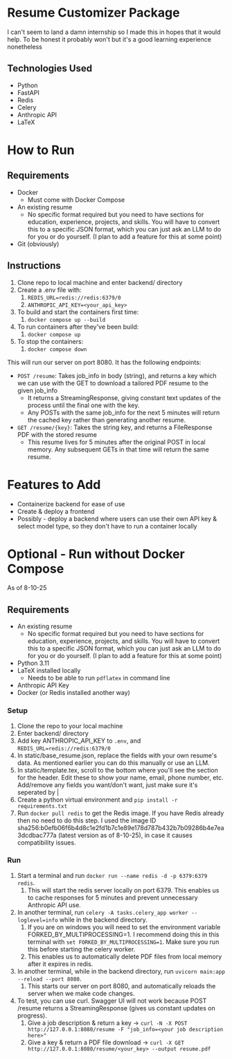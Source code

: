 # Resume Customizer Package

I can't seem to land a damn internship so I made this in hopes that it would help. To be honest it probably won't but it's a good learning experience nonetheless

## Technologies Used

- Python
- FastAPI
- Redis
- Celery
- Anthropic API
- LaTeX


# How to Run

## Requirements

- Docker
  - Must come with Docker Compose
- An existing resume
  - No specific format required but you need to have sections for education, experience, projects, and skills. You will have to convert this to a specific JSON format, which you can just ask an LLM to do for you or do yourself. (I plan to add a feature for this at some point)
- Git (obviously)


## Instructions

1. Clone repo to local machine and enter backend/ directory
2. Create a .env file with:
   1. `REDIS_URL=redis://redis:6379/0`
   2. `ANTHROPIC_API_KEY=<your_api_key>`
3. To build and start the containers first time:
   1. `docker compose up --build`
4. To run containers after they've been build:
   1. `docker compose up`
5. To stop the containers:
   1. `docker compose down`


This will run our server on port 8080. It has the following endpoints:

- `POST /resume`: Takes job_info in body (string), and returns a key which we can use with the GET to download a tailored PDF resume to the given job_info
  - It returns a StreamingResponse, giving constant text updates of the process until the final one with the key.
  - Any POSTs with the same job_info for the next 5 minutes will return the cached key rather than generating another resume.
- `GET /resume/{key}`: Takes the string key, and returns a FileResponse PDF with the stored resume
  - This resume lives for 5 minutes after the original POST in local memory. Any subsequent GETs in that time will return the same resume.


# Features to Add

- Containerize backend for ease of use
- Create & deploy a frontend
- Possibly - deploy a backend where users can use their own API key & select model type, so they don't have to run a container locally



# Optional - Run without Docker Compose

As of 8-10-25

## Requirements

- An existing resume
  - No specific format required but you need to have sections for education, experience, projects, and skills. You will have to convert this to a specific JSON format, which you can just ask an LLM to do for you or do yourself. (I plan to add a feature for this at some point)
- Python 3.11
- LaTeX installed locally
  - Needs to be able to run `pdflatex` in command line
- Anthropic API Key
- Docker (or Redis installed another way)


### Setup

1. Clone the repo to your local machine
2. Enter backend/ directory
3. Add key ANTHROPIC_API_KEY to `.env`, and `REDIS_URL=redis://redis:6379/0`
4. In static/base_resume.json, replace the fields with your own resume's data. As mentioned earlier you can do this manually or use an LLM.
5. In static/template.tex, scroll to the bottom where you'll see the section for the header. Edit these to show your name, email, phone number, etc. Add/remove any fields you want/don't want, just make sure it's seperated by $|$
6. Create a python virtual environment and `pip install -r requirements.txt`
7. Run `docker pull redis` to get the Redis image. If you have Redis already then no need to do this step. I used the image ID sha256:b0efb06f6b4d8c1e2fd1b7c1e89e178d787b432b7b09286b4e7ea3dcdbac777a (latest version as of 8-10-25), in case it causes compatibility issues.

### Run

1. Start a terminal and run `docker run --name redis -d -p 6379:6379 redis`. 
   1. This will start the redis server locally on port 6379. This enables us to cache responses for 5 minutes and prevent unnecessary Anthropic API use.
2. In another terminal, run `celery -A tasks.celery_app worker --loglevel=info` while in the backend directory.
   1.  If you are on windows you will need to set the environment variable FORKED_BY_MULTIPROCESSING=1. I recommend doing this in this terminal with `set FORKED_BY_MULTIPROCESSING=1`. Make sure you run this before starting the celery worker.
   2.  This enables us to automatically delete PDF files from local memory after it expires in redis.
3. In another terminal, while in the backend directory, run `uvicorn main:app --reload --port 8080`. 
   1. This starts our server on port 8080, and automatically reloads the server when we make code changes.
4. To test, you can use curl. Swagger UI will not work because POST /resume returns a StreamingResponse (gives us constant updates on progress).
   1. Give a job description & return a key -> `curl -N -X POST http://127.0.0.1:8080/resume -F "job_info=<your job description here>"`
   2. Give a key & return a PDF file download -> `curl -X GET http://127.0.0.1:8080/resume/<your_key> --output resume.pdf`